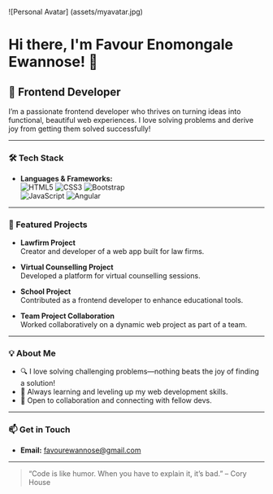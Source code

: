 ![Personal Avatar] (assets/myavatar.jpg)

# Hi there, I'm Favour Enomongale Ewannose! 👋

## 🚀 Frontend Developer

I’m a passionate frontend developer who thrives on turning ideas into functional, beautiful web experiences. I love solving problems and derive joy from getting them solved successfully!

---

### 🛠️ Tech Stack
- **Languages & Frameworks:**  
  ![HTML5](https://img.shields.io/badge/-HTML5-E34F26?logo=html5&logoColor=fff) 
  ![CSS3](https://img.shields.io/badge/-CSS3-1572B6?logo=css3&logoColor=fff) 
  ![Bootstrap](https://img.shields.io/badge/-Bootstrap-7952B3?logo=bootstrap&logoColor=fff)  
  ![JavaScript](https://img.shields.io/badge/-JavaScript-F7DF1E?logo=javascript&logoColor=333) 
  ![Angular](https://img.shields.io/badge/-Angular-1976D2?logo=angular&logoColor=fff)

---

### 🌟 Featured Projects

- **Lawfirm Project**  
  Creator and developer of a web app built for law firms.

- **Virtual Counselling Project**  
  Developed a platform for virtual counselling sessions.

- **School Project**  
  Contributed as a frontend developer to enhance educational tools.

- **Team Project Collaboration**  
  Worked collaboratively on a dynamic web project as part of a team.

---

### 💡 About Me

- 🔍 I love solving challenging problems—nothing beats the joy of finding a solution!
- 🎯 Always learning and leveling up my web development skills.
- 🤝 Open to collaboration and connecting with fellow devs.

---

### 📫 Get in Touch

- **Email:** [favourewannose@gmail.com](mailto:favourewannose@gmail.com)

---

> “Code is like humor. When you have to explain it, it’s bad.” – Cory House
